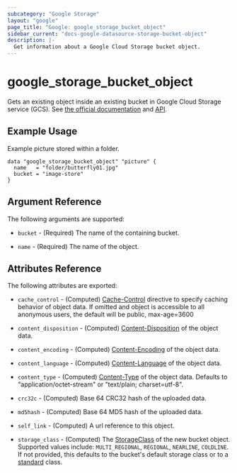```yaml
---
subcategory: "Google Storage"
layout: "google"
page_title: "Google: google_storage_bucket_object"
sidebar_current: "docs-google-datasource-storage-bucket-object"
description: |-
  Get information about a Google Cloud Storage bucket object.
---
```



# google\_storage\_bucket\_object

Gets an existing object inside an existing bucket in Google Cloud Storage service (GCS).
See [the official documentation](https://cloud.google.com/storage/docs/key-terms#objects)
and
[API](https://cloud.google.com/storage/docs/json_api/v1/objects).


## Example Usage

Example picture stored within a folder.

```hcl
data "google_storage_bucket_object" "picture" {
  name   = "folder/butterfly01.jpg"
  bucket = "image-store"
}
```

## Argument Reference

The following arguments are supported:

* `bucket` - (Required) The name of the containing bucket.

* `name` - (Required) The name of the object.

## Attributes Reference

The following attributes are exported:

* `cache_control` - (Computed) [Cache-Control](https://tools.ietf.org/html/rfc7234#section-5.2)
    directive to specify caching behavior of object data. If omitted and object is accessible to all anonymous users, the default will be public, max-age=3600

* `content_disposition` - (Computed) [Content-Disposition](https://tools.ietf.org/html/rfc6266) of the object data.

* `content_encoding` - (Computed) [Content-Encoding](https://tools.ietf.org/html/rfc7231#section-3.1.2.2) of the object data.

* `content_language` - (Computed) [Content-Language](https://tools.ietf.org/html/rfc7231#section-3.1.3.2) of the object data.

* `content_type` - (Computed) [Content-Type](https://tools.ietf.org/html/rfc7231#section-3.1.1.5) of the object data. Defaults to "application/octet-stream" or "text/plain; charset=utf-8".

* `crc32c` - (Computed) Base 64 CRC32 hash of the uploaded data.

* `md5hash` - (Computed) Base 64 MD5 hash of the uploaded data.

* `self_link` - (Computed) A url reference to this object.

* `storage_class` - (Computed) The [StorageClass](https://cloud.google.com/storage/docs/storage-classes) of the new bucket object.
    Supported values include: `MULTI_REGIONAL`, `REGIONAL`, `NEARLINE`, `COLDLINE`. If not provided, this defaults to the bucket's default
    storage class or to a [standard](https://cloud.google.com/storage/docs/storage-classes#standard) class.
